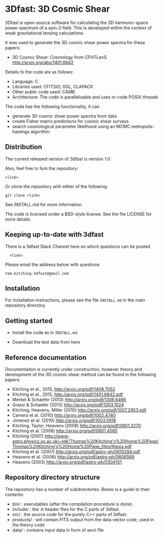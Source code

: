 3Dfast: 3D Cosmic Shear 
===================================================

3Dfast is open-source software for calculating the 3D harmonic-space 
power spectrum of a spin-2 field. This is developed within the context 
of weak gravitational lensing calculations. 

It was used to generate the 3D cosmic shear power spectra for these papers:

- 3D Cosmic Shear: Cosmology from CFHTLenS http://arxiv.org/abs/1401.6842

Details fo the code are as follows:

- Language: C
- Libraries used: CFITSIO, GSL, CLAPACK
- Other public code used: CAMB
- Architecture: The code is parallelisable and uses in-code POSIX threads

The code has the following functionality, it can

- generate 3D cosmic shear power spectra from data
- create Fisher matrix predictions for cosmic shear surveys
- search cosmological parameter likelihood using an MCMC metropolis-hastings algorithm

Distribution
------------

The current released version of 3dfast is version 1.0.  

Also, feel free to fork the repository:

    <link>

Or clone the repository with either of the following:

    git clone <link>

See INSTALL.md for more information.

The code is licensed under a BSD-style license.  See the file LICENSE for more
details.

Keeping up-to-date with 3dfast
------------------------------

There is a 3dfast Slack Channel here on which questions can be posted

      <link>

Please email the address below with questions

    tom.kitching-3dfast@gmail.com


Installation
------------

For installation instructions, please see the file `INSTALL.md` in the main
repository directory.


Getting started
---------------

* Install the code as in `INSTALL.md`.

* Download the test data from here <link> 

Reference documentation
-----------------------

Documentaiton is currently under construction, however theory and development of the 3D cosmic shear 
method can be found in the following papers: 

- Kitching et al., 2015, http://arxiv.org/pdf/1408.7052
- Kitching et al., 2015, http://arxiv.org/pdf/1401.6842.pdf 	
- Merkel & Schaefer (2013) http://arxiv.org/pdf/1306.6466
- Grassi & Schaefer (2013) http://arxiv.org/pdf/1303.1024
- Kitching, Heavens, Miller (2010) http://arxiv.org/pdf/1007.2953.pdf 
- Camera et al. (2010) http://arxiv.org/pdf/1002.4740
- Jimenez et al. (2010) http://arxiv.org/pdf/1003.5918
- Kitching, Taylor, Heavens (2008) http://arxiv.org/pdf/0801.3270
- Kitching et al. (2008) http://arxiv.org/pdf/0801.4565
- Kitching (2007) http://www-astro.physics.ox.ac.uk/~tdk/Thomas%20Kitching's%20Home%20Page/Thomas%20Kitching's%20Home%20Page_files/thesis.pdf
- Kitching et al. (2007) http://arxiv.org/pdf/astro-ph/0610284.pdf
- Heavens et al. (2006) http://arxiv.org/pdf/astro-ph/0606568
- Heavens (2003) http://arxiv.org/pdf/astro-ph/0304151

Repository directory structure
------------------------------

The repository has a number of subdirectories. Below is a guide to their
contents:

* bin/ :      executables (after the compilation procedure is done).
* include/ :  the .h header files for the C parts of 3dfast.
* src/ :      the source code for the purely C++ parts of 3dfast.
* products/ : will contain FITS output from the data vector code, used in the theory code
* data/ :     contains input data in form of ascii file

